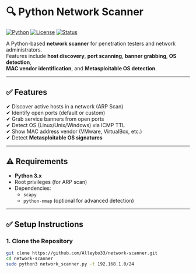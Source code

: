 # 🔍 Python Network Scanner

[![Python](https://img.shields.io/badge/Python-3.x-blue)](https://www.python.org/)
[![License](https://img.shields.io/badge/License-MIT-green)](LICENSE)
[![Status](https://img.shields.io/badge/Status-Stable-success)]()

A Python-based **network scanner** for penetration testers and network administrators.  
Features include **host discovery**, **port scanning**, **banner grabbing**, **OS detection**,  
**MAC vendor identification**, and **Metasploitable OS detection**.

---

## ✅ Features
✔ Discover active hosts in a network (ARP Scan)  
✔ Identify open ports (default or custom)  
✔ Grab service banners from open ports  
✔ Detect OS (Linux/Unix/Windows) via ICMP TTL  
✔ Show MAC address vendor (VMware, VirtualBox, etc.)  
✔ Detect **Metasploitable OS signatures**  

---

## ⚠ Requirements
- **Python 3.x**
- Root privileges (for ARP scan)
- Dependencies:
  - `scapy`
  - `python-nmap` (optional for advanced detection)

---

## ✅ Setup Instructions

### 1. Clone the Repository
```bash
git clone https://github.com/Alleybo33/network-scanner.git
cd network-scanner
sudo python3 network_scanner.py -t 192.168.1.0/24 

